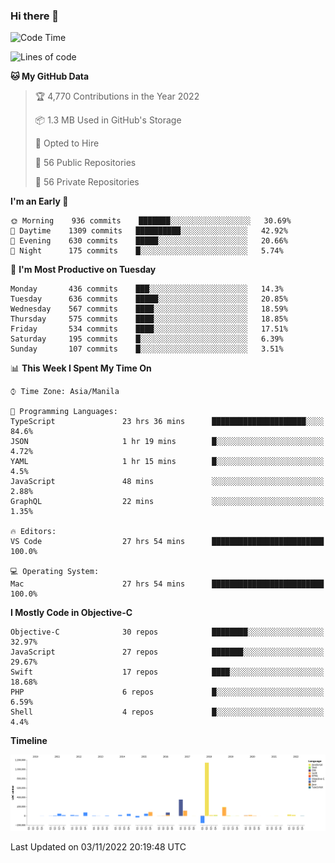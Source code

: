 ### Hi there 👋

<!--START_SECTION:waka-->
![Code Time](http://img.shields.io/badge/Code%20Time-3%2C282%20hrs%2059%20mins-blue)

![Lines of code](https://img.shields.io/badge/From%20Hello%20World%20I%27ve%20Written-2%20Million%20lines%20of%20code-blue)

**🐱 My GitHub Data** 

> 🏆 4,770 Contributions in the Year 2022
 > 
> 📦 1.3 MB Used in GitHub's Storage 
 > 
> 💼 Opted to Hire
 > 
> 📜 56 Public Repositories 
 > 
> 🔑 56 Private Repositories  
 > 
**I'm an Early 🐤** 

```text
🌞 Morning    936 commits    ███████░░░░░░░░░░░░░░░░░░   30.69% 
🌆 Daytime    1309 commits   ██████████░░░░░░░░░░░░░░░   42.92% 
🌃 Evening    630 commits    █████░░░░░░░░░░░░░░░░░░░░   20.66% 
🌙 Night      175 commits    █░░░░░░░░░░░░░░░░░░░░░░░░   5.74%

```
📅 **I'm Most Productive on Tuesday** 

```text
Monday       436 commits    ███░░░░░░░░░░░░░░░░░░░░░░   14.3% 
Tuesday      636 commits    █████░░░░░░░░░░░░░░░░░░░░   20.85% 
Wednesday    567 commits    ████░░░░░░░░░░░░░░░░░░░░░   18.59% 
Thursday     575 commits    ████░░░░░░░░░░░░░░░░░░░░░   18.85% 
Friday       534 commits    ████░░░░░░░░░░░░░░░░░░░░░   17.51% 
Saturday     195 commits    █░░░░░░░░░░░░░░░░░░░░░░░░   6.39% 
Sunday       107 commits    █░░░░░░░░░░░░░░░░░░░░░░░░   3.51%

```


📊 **This Week I Spent My Time On** 

```text
⌚︎ Time Zone: Asia/Manila

💬 Programming Languages: 
TypeScript               23 hrs 36 mins      █████████████████████░░░░   84.6% 
JSON                     1 hr 19 mins        █░░░░░░░░░░░░░░░░░░░░░░░░   4.72% 
YAML                     1 hr 15 mins        █░░░░░░░░░░░░░░░░░░░░░░░░   4.5% 
JavaScript               48 mins             ░░░░░░░░░░░░░░░░░░░░░░░░░   2.88% 
GraphQL                  22 mins             ░░░░░░░░░░░░░░░░░░░░░░░░░   1.35%

🔥 Editors: 
VS Code                  27 hrs 54 mins      █████████████████████████   100.0%

💻 Operating System: 
Mac                      27 hrs 54 mins      █████████████████████████   100.0%

```

**I Mostly Code in Objective-C** 

```text
Objective-C              30 repos            ████████░░░░░░░░░░░░░░░░░   32.97% 
JavaScript               27 repos            ███████░░░░░░░░░░░░░░░░░░   29.67% 
Swift                    17 repos            ████░░░░░░░░░░░░░░░░░░░░░   18.68% 
PHP                      6 repos             █░░░░░░░░░░░░░░░░░░░░░░░░   6.59% 
Shell                    4 repos             █░░░░░░░░░░░░░░░░░░░░░░░░   4.4%

```


**Timeline**

![Chart not found](https://raw.githubusercontent.com/rad182/rad182/main/charts/bar_graph.png) 


 Last Updated on 03/11/2022 20:19:48 UTC
<!--END_SECTION:waka-->


<!--
**rad182/rad182** is a ✨ _special_ ✨ repository because its `README.md` (this file) appears on your GitHub profile.

Here are some ideas to get you started:

- 🔭 I’m currently working on ...
- 🌱 I’m currently learning ...
- 👯 I’m looking to collaborate on ...
- 🤔 I’m looking for help with ...
- 💬 Ask me about ...
- 📫 How to reach me: ...
- 😄 Pronouns: ...
- ⚡ Fun fact: ...
-->
